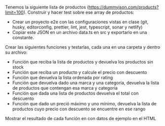 Tenemos la siguiente lista de productos (https://dummyjson.com/products?limit=100). Construir y hacer test sobre ese array de productos:

- Crear un proyecto e2e con las configuraciones vistas en clase (git, husky, editorconfig, prettier, lint, jest, typescript, sonar y netlify)
- Copiar este JSON en un archivo data.ts en src y exportarlo en una constante.

Crear las siguientes funciones y testarlas, cada una en una carpeta y dentro su archivo:

- Función que reciba la lista de productos y devuelva los productos sin stock
- Función que reciba un producto y calcule el precio con descuento
- Función que devuelva la lista ordenada por rating
- Función que devuelva dado una marca y una categoría, devuelva la lista de productos que contengan esa marca y categoria
- Función que dada una lista de productos devuelva el total con descuento
- Función que dado un preció máximo y uno mínimo, devuelva la lista de productos cuyo precio con descuento se encuentre en ese rango

Mostrar el resultado de cada función en con datos de ejemplo en el HTML
